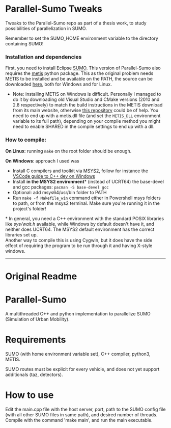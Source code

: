 # Parallel-Sumo Tweaks

Tweaks to the Parallel-Sumo repo as part of a thesis work, to study possibilities of parallelization in SUMO.

Remember to set the SUMO_HOME environment variable to the directory containing SUMO!

### Installation and dependencies

First, you need to install Eclipse [SUMO](https://eclipse.dev/sumo/). This version of Parallel-Sumo also requires the [metis](https://github.com/inducer/pymetis) python package. This as the original problem needs METIS to be installed and be available on the PATH, the source can be downloaded [here](http://glaros.dtc.umn.edu/gkhome/metis/metis/download), both for Windows and for Linux.
- Note: installing METIS on Windows is difficult. Personally I managed to do it by downloading old Visual Studio and CMake versions (2010 and 2.8 respectively) to match the build instructions in the METIS download from its main website, otherwise [this repository](https://github.com/guglielmosanchini/conda-metis) could be of help. You need to end up with a metis.dll file (and set the `METIS_DLL` environment variable to its full path), depending on your compile method you might need to enable SHARED in the compile settings to end up with a dll.

### How to compile:

**On Linux**: running `make` on the root folder should be enough.

**On Windows**: approach I used was
- Install C compilers and toolkit via [MSYS2](https://www.msys2.org/), follow for instance the [VSCode guide to C++ dev on Windows](https://code.visualstudio.com/docs/cpp/config-mingw)
- Install **in the MSYS2 environment**\* (instead of UCRT64) the base-devel and gcc packages: `pacman -S base-devel gcc`
- Optional: add msys64/usr/bin folder to PATH
- Run `make -f Makefile_win` command either in Powershell msys folders to path, or from the msys2 terminal. Make sure you're running it in the project's folder!

\* In general, you need a C++ environment with the standard POSIX libraries like *sys/wait.h* available, while Windows by default doesn't have it, and neither does UCRT64.  The MSYS2 default environment has the correct libraries set up.  
Another way to compile this is using Cygwin, but it does have the side effect of requiring the program to be run through it and having X-style windows.


---

# Original Readme

# Parallel-Sumo
A multithreaded C++ and python implementation to parallelize SUMO (Simulation of Urban Mobility).

# Requirements
SUMO (with home environment variable set), C++ compiler, python3, METIS.

SUMO routes must be explicit for every vehicle, and does not yet support additionals (taz, detectors).

# How to use
Edit the main.cpp file with the host server, port, path to the SUMO config file (with all other SUMO files in same path), and desired number of threads. Compile with the command 'make main', and run the main executable.
